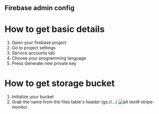 
## Firebase admin config
# How to get basic details
1. Open your firebase project
2. Go to project settings
3. Service accounts tab
4. Choose your programming language
5. Press Generate new private key

# How to get storage bucket
1. Initialize your bucket
2. Grab the name from the files table's header (gs://...)
![alt text](image.png)# stripe-monitor
